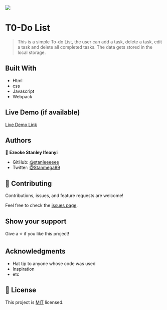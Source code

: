 ![](https://img.shields.io/badge/Microverse-blueviolet)

# T0-Do List

> This is a simple To-do List, the user can add a task, delete a task, edit a task and delete all completed tasks. The data gets stored in the local storage.


## Built With

- Html
- css
- Javascript
- Webpack

## Live Demo (if available)

[Live Demo Link](https://livedemo.com)



## Authors

👤 **Ezeoke Stanley Ifeanyi**

- GitHub: [@stanleeeeee](https://github.com/stanleeeeee)
- Twitter: [@Stanmega89](https://twitter.com/Stanmega89)

## 🤝 Contributing

Contributions, issues, and feature requests are welcome!

Feel free to check the [issues page](../../issues/).

## Show your support

Give a ⭐️ if you like this project!

## Acknowledgments

- Hat tip to anyone whose code was used
- Inspiration
- etc

## 📝 License

This project is [MIT](./MIT.md) licensed.
